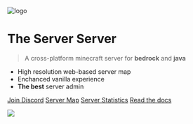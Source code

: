 ![logo](https://cravatar.eu/helmhead/chubby1523/190.png)
# The Server Server 
> A cross-platform minecraft server for **bedrock** and **java**
- High resolution web-based server map
- Enchanced vanilla experience
- **The best** server admin 

[Join Discord](https://discord.gg/DN6SHSQPqA)
[Server Map](http://server.alexmiao.com:8123)
[Server Statistics](http://server.alexmiao.com:8804)
[Read the docs](#The-Server-Server)


![](https://i.imgur.com/piFsBod.jpg)